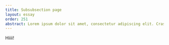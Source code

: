 ```yaml
---
title: Subsubsection page
layout: essay
order: 251
abstract: Lorem ipsum dolor sit amet, consectetur adipiscing elit. Cras non venenatis dui, at fringilla augue. Donec sit amet fringilla nunc, vel dignissim nisi. Fusce at libero quis lectus feugiat facilisis ac vel ante. Nulla facilisi. Aenean sodales nunc non volutpat feugiat. Quisque vestibulum vestibulum dolor a aliquam.
---
```

Hiiii!
